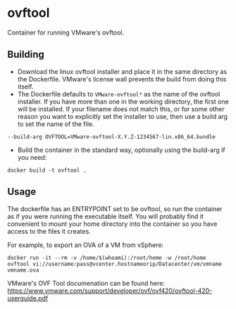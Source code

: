 # ovftool
Container for running VMware's ovftool.

## Building
* Download the linux ovftool installer and place it in the same directory as the Dockerfile. VMware's license wall prevents the build from doing this itself.
* The Dockerfile defaults to `VMware-ovftool*` as the name of the ovftool installer. If you have more than one in the working directory, the first one will be installed. If your filename does not match this, or for some other reason you want to explicitly set the installer to use, then use a build arg to set the name of the file. 

```--build-arg OVFTOOL=VMware-ovftool-X.Y.Z-1234567-lin.x86_64.bundle```

* Build the container in the standard way, optionally using the build-arg if you need:

```docker build -t ovftool .```

## Usage
The dockerfile has an ENTRYPOINT set to be ovftool, so run the container as if you were running the executable itself. You will probably find it convenient to mount your home directory into the container so you have access to the files it creates.

For example, to export an OVA of a VM from vSphere:

```docker run -it --rm -v /home/$(whoami):/root/home -w /root/home ovftool vi://username:pass@vcenter.hostnameorip/Datacenter/vm/vmname vmname.ova```

VMware's OVF Tool documenation can be found here:
https://www.vmware.com/support/developer/ovf/ovf420/ovftool-420-userguide.pdf
